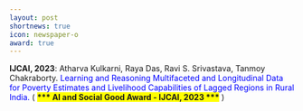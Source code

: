 ```yaml
---
layout: post
shortnews: true
icon: newspaper-o
award: true
---
```



<b>IJCAI, 2023</b>: Atharva Kulkarni, Raya Das, Ravi S. Srivastava, Tanmoy Chakraborty. <font color="blue">Learning and Reasoning Multifaceted and Longitudinal Data for Poverty Estimates and Livelihood Capabilities of Lagged Regions in Rural India.</font> ( <span style="background-color:yellow;"><blink><b>*** AI and Social Good Award - IJCAI, 2023 ***</b></blink></span> )



